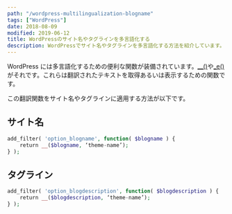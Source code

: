 ```yaml
---
path: "/wordpress-multilingualization-blogname"
tags: ["WordPress"]
date: 2018-08-09
modified: 2019-06-12
title: WordPressのサイト名やタグラインを多言語化する
description: WordPressでサイト名やタグラインを多言語化する方法を紹介しています。
---
```


WordPress には多言語化するための便利な関数が装備されています。[\_\_()](https://wpdocs.osdn.jp/%E9%96%A2%E6%95%B0%E3%83%AA%E3%83%95%E3%82%A1%E3%83%AC%E3%83%B3%E3%82%B9/_2)や[\_e()](https://wpdocs.osdn.jp/%E9%96%A2%E6%95%B0%E3%83%AA%E3%83%95%E3%82%A1%E3%83%AC%E3%83%B3%E3%82%B9/_e)がそれです。これらは翻訳されたテキストを取得あるいは表示するための関数です。

この翻訳関数をサイト名やタグラインに適用する方法が以下です。

## サイト名

```php
add_filter( 'option_blogname', function( $blogname ) {
    return __($blogname, ‘theme-name’);
} );
```

## タグライン

```php
add_filter( 'option_blogdescription', function( $blogdescription ) {
    return __($blogdescription, ‘theme-name’);
} );
```
